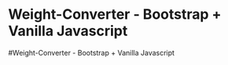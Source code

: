 # Weight-Converter - Bootstrap + Vanilla Javascript
#Weight-Converter - Bootstrap + Vanilla Javascript
